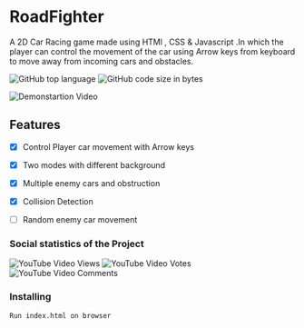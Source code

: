 

# RoadFighter

A 2D Car Racing game made using HTMl , CSS & Javascript .In which the player can control the movement of the car using Arrow keys from keyboard to move away from incoming cars and obstacles.

![GitHub top language](https://img.shields.io/github/languages/top/amoldalwai/RoadFighter?style=plastic)
![GitHub code size in bytes](https://img.shields.io/github/languages/code-size/amoldalwai/RoadFighter?style=plastic)

![Demonstartion Video](https://j.gifs.com/p8A1nN.gif)



## Features 

- [x] Control Player car movement with Arrow keys
- [x] Two modes with different background
- [x] Multiple enemy cars and obstruction
- [x] Collision Detection
- [ ] Random enemy car movement


### Social statistics of the Project

![YouTube Video Views](https://img.shields.io/youtube/views/TOLQMlnQpvk?style=plastic)
![YouTube Video Votes](https://img.shields.io/youtube/likes/TOLQMlnQpvk?style=social&withDislikes)
![YouTube Video Comments](https://img.shields.io/youtube/comments/TOLQMlnQpvk?style=social)


### Installing

```
Run index.html on browser
```



